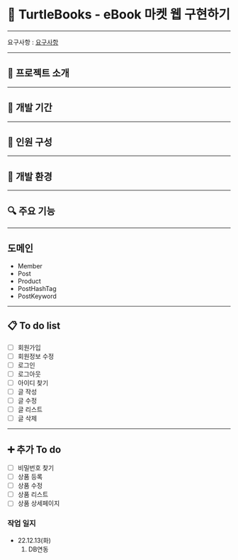 
# :turtle: TurtleBooks - eBook 마켓 웹 구현하기

---

요구사항 : [요구사항](https://likelion.notion.site/b029e8aa609b4aedb37d3576b0109294?v=328ea8e7c4194c029b779f5e0afa29ba)

---
## :notebook: 프로젝트 소개

---

##  :date: 개발 기간

---

## :eyes: 인원 구성

---

## :hammer: 개발 환경

---

## :mag: 주요 기능

---

## 도메인
* Member
* Post
* Product
* PostHashTag
* PostKeyword



---
## :clipboard: To do list
- [ ] 회원가입
- [ ] 회원정보 수정
- [ ] 로그인
- [ ] 로그아웃
- [ ] 아이디 찾기
- [ ] 글 작성
- [ ] 글 수정
- [ ] 글 리스트
- [ ] 글 삭제
---
## :heavy_plus_sign: 추가 To do
- [ ] 비밀번호 찾기
- [ ] 상품 등록
- [ ] 상품 수정
- [ ] 상품 리스트
- [ ] 상품 상세페이지

### 작업 일지
* 22.12.13(화)
    1. DB연동